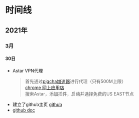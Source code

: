 # 时间线
## 2021年
### 3月
#### 30日
* Astar VPN代理
    > 首先通过[pigcha加速器](http://pigcha.com/)进行代理（只有500M上限）<br>
    > [chrome 网上应用店](https://chrome.google.com/webstore/category/extensions)<br>
    > 搜索Astar，添加插件，启动并选择免费的US EAST节点<br>
* 建立了github主页 [github](https://github.com/mylu314)
* [github doc](https://docs.github.com/cn/github)
